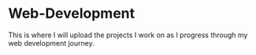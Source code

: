 # Web-Development
This is where I will upload the projects I work on as I progress through my web development journey. 
